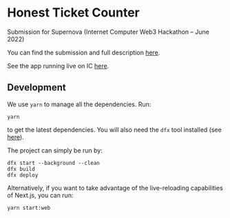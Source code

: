 # Honest Ticket Counter
Submission for Supernova (Internet Computer Web3 Hackathon – June 2022)

You can find the submission and full description
[here](https://devpost.com/software/honest-ticket-machine).

See the app running live on IC [here](https://mymdv-biaaa-aaaan-qam2q-cai.ic0.app/).

## Development

We use `yarn` to manage all the dependencies. Run:

```
yarn
```

to get the latest dependencies. You will also need the `dfx` tool installed (see
[here](https://internetcomputer.org/docs/current/developer-docs/ic-overview)).

The project can simply be run by:

```
dfx start --background --clean
dfx build
dfx deploy
```

Alternatively, if you want to take advantage of the live-reloading capabilities
of Next.js, you can run:

```
yarn start:web
```